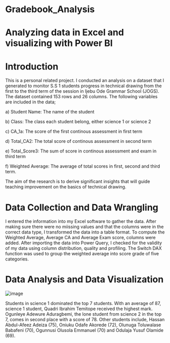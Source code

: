 # Gradebook_Analysis
# Analyzing data in Excel and visualizing with Power BI
# Introduction
This is a personal related project. I conducted an analysis on a dataset that I generated to monitor S.S 1 students progress in technical drawing from the first to the third term of the session in Ijebu Ode Grammar School (JOGS). The dataset contained 153 rows and 26 columns. The following variables are included in the data;

a) Student Name: The name of the student

b) Class: The class each student belong, either science 1 or science 2

c) CA_1a: The score of the first continous assessment in first term

d) Total_CA2: The total score of continous assessment in second term

e) Total_Score3: The sum of score in continous assessment and exam in third term

f) Weighted Average: The average of total scores in first, second and third term. 

The aim of the research is to derive significant insights that will guide teaching improvement on the basics of technical drawing.

# Data Collection and Data Wrangling
I entered the information into my Excel software to gather the data. After making sure there were no miissing values and that the columns were in the correct data type, I transformed the data into a table format. To compute the Weighted Average, Average CA and Average Exam score, columns were added. After importing the data into Power Query, I checked for the validity of my data using column distribution, quality and profiling. The Switch DAX function was used to group the weighted average into score grade of five categories. 

# Data Analysis and Data Visualization
![image](https://github.com/user-attachments/assets/a4857fb8-7e7b-4096-af43-253b3b9d93e7)

Students in science 1 dominated the top 7 students. With an average of 87, science 1 student, Quadri Ibrahim Temitope received the highest mark. Ogunleye Adewure Aduragbemi, the lone student from science 2 in the top 7, comes in second place with a score of 78. Other students include, Hassan Abdul-Afeez Adeiza (75), Oniuku Odafe Akorede (72), Olunuga Toluwalase Babafeni (70), Ogunnusi Olusola Emmanuel (70) and Odulaja Yusuf Olamide (69).



